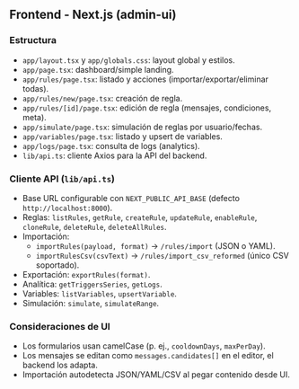 ## Frontend - Next.js (admin-ui)

### Estructura

- `app/layout.tsx` y `app/globals.css`: layout global y estilos.
- `app/page.tsx`: dashboard/simple landing.
- `app/rules/page.tsx`: listado y acciones (importar/exportar/eliminar todas).
- `app/rules/new/page.tsx`: creación de regla.
- `app/rules/[id]/page.tsx`: edición de regla (mensajes, condiciones, meta).
- `app/simulate/page.tsx`: simulación de reglas por usuario/fechas.
- `app/variables/page.tsx`: listado y upsert de variables.
- `app/logs/page.tsx`: consulta de logs (analytics).
- `lib/api.ts`: cliente Axios para la API del backend.

### Cliente API (`lib/api.ts`)

- Base URL configurable con `NEXT_PUBLIC_API_BASE` (defecto `http://localhost:8000`).
- Reglas: `listRules`, `getRule`, `createRule`, `updateRule`, `enableRule`, `cloneRule`, `deleteRule`, `deleteAllRules`.
- Importación:
  - `importRules(payload, format)` → `/rules/import` (JSON o YAML).
  - `importRulesCsv(csvText)` → `/rules/import_csv_reformed` (único CSV soportado).
- Exportación: `exportRules(format)`.
- Analítica: `getTriggersSeries`, `getLogs`.
- Variables: `listVariables`, `upsertVariable`.
- Simulación: `simulate`, `simulateRange`.

### Consideraciones de UI

- Los formularios usan camelCase (p. ej., `cooldownDays`, `maxPerDay`).
- Los mensajes se editan como `messages.candidates[]` en el editor, el backend los adapta.
- Importación autodetecta JSON/YAML/CSV al pegar contenido desde UI.


